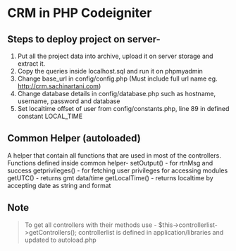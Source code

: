 # CRM in PHP Codeigniter

## Steps to deploy project on server-

1. Put all the project data into archive, upload it on server storage and extract it.
2. Copy the queries inside localhost.sql and run it on phpmyadmin
3. Change base_url in config/config.php (Must include full url name eg. http://crm.sachinartani.com)
4. Change database details in config/database.php such as hostname, username, password and database
5. Set localtime offset of user from config/constants.php, line 89 in defined constant LOCAL_TIME

## Common Helper (autoloaded)

A helper that contain all functions that are used in most of the controllers.
Functions defined inside common helper-
setOutput() - for rtnMsg and success
getprivileges() - for fetching user privileges for accessing modules
getUTC() - returns gmt data/time
getLocalTime() - returns localtime by accepting date as string and format

## Note

> To get all controllers with their methods use - $this->controllerlist->getControllers();
> controllerlist is defined in application/libraries and updated to autoload.php
